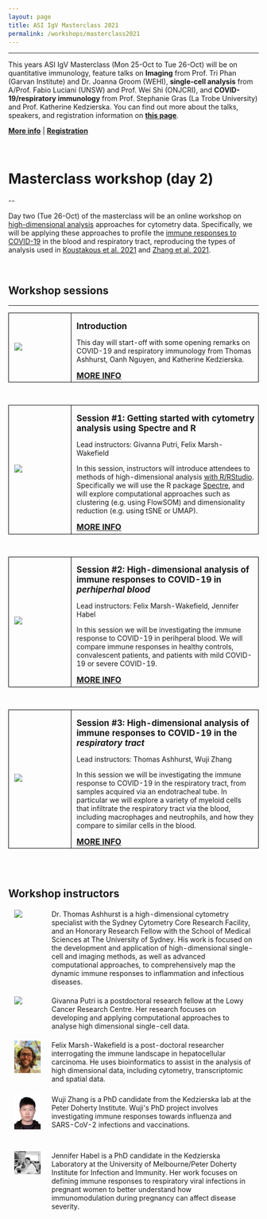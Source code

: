 ```yaml
---
layout: page
title: ASI IgV Masterclass 2021
permalink: /workshops/masterclass2021
---
```


---

This years ASI IgV Masterclass (Mon 25-Oct to Tue 26-Oct) will be on quantitative immunology, feature talks on **Imaging** from Prof. Tri Phan (Garvan Institute) and Dr. Joanna Groom (WEHI), **single-cell analysis** from A/Prof. Fabio Luciani (UNSW) and Prof. Wei Shi (ONJCRI), and **COVID-19/respiratory immunology** from Prof. Stephanie Gras (La Trobe University) and Prof. Katherine Kedzierska. You can find out more about the talks, speakers, and registration information on **[this page](https://www.immunology.org.au/events/2021-IgV-Masterclass-on-Quantitative-Immunology/)**.

[**More info**]() 
| 
[**Registration**]()

<br />

# Masterclass workshop (day 2)

--

Day two (Tue 26-Oct) of the masterclass will be an online workshop on [high-dimensional analysis]() approaches for cytometry data. Specifically, we will be applying these approaches to profile the [immune responses to COVID-19]() in the blood and respiratory tract, reproducing the types of analysis used in [Koustakous et al. 2021]() and [Zhang et al. 2021]().

<br />




## Workshop sessions

---

<table class="table gmisc_table">
  <tbody>
    <tr>
      <td style="padding-left:.75em;padding-right:.75em;width:25%; border-left:1px solid #000;border-top:1px solid #000;border-bottom:1px solid #000;border-right:1px solid #000;text-align:left; vertical-align:middle">
          <img src="https://www.apsf.org/wp-content/uploads/newsletters/2020/3502/coronavirus-covid-19.png" width="300">
      </td>
      <td style="padding-left:.75em;width:75%; border-left:1px solid #000;border-top:1px solid #000;border-bottom:1px solid #000;border-right:1px solid #000;text-align:left; vertical-align:top">
        <p><b><span style="font-size: 17px">
          Introduction
         </span></b></p>
         <p>
        </p>
        <p>
          This day will start-off with some opening remarks on COVID-19 and respiratory immunology from Thomas Ashhurst, Oanh Nguyen, and Katherine Kedzierska.
        </p>
          <a href="https://www.immunology.org.au/events/2021-IgV-Masterclass/" target="_blank" rel="noopener noreferrer">
            <b><span style="font-size: 16px">
              MORE INFO
             </span></b>
          </a>
      </td>
      </tr>
    </tbody>
</table>

<br />



<table class="table gmisc_table">
  <tbody>
    <tr>
      <td style="padding-left:.75em;padding-right:.75em;width:25%; border-left:1px solid #000;border-top:1px solid #000;border-bottom:1px solid #000;border-right:1px solid #000;text-align:left; vertical-align:middle">
          <img src="https://www.r-project.org/Rlogo.png" width="300">
      </td>
      <td style="padding-left:.75em;width:75%; border-left:1px solid #000;border-top:1px solid #000;border-bottom:1px solid #000;border-right:1px solid #000;text-align:left; vertical-align:top">
        <p><b><span style="font-size: 17px">
          Session #1: Getting started with cytometry analysis using Spectre and R
         </span></b></p>
         <p>
        </p>
         <p>
          Lead instructors: Givanna Putri, Felix Marsh-Wakefield
        </p>
        <p>
          In this session, instructors will introduce attendees to methods of high-dimensional analysis <a href="https://immunedynamics.io/spectre/getting-started/">with R/RStudio</a>. Specifically we will use the R package <a href="https://immunedynamics.io/spectre/">Spectre</a>, and will explore computational approaches such as clustering (e.g. using FlowSOM) and dimensionality reduction (e.g. using tSNE or UMAP).
        </p>
          <a href="https://www.immunology.org.au/events/2021-IgV-Masterclass/" target="_blank" rel="noopener noreferrer">
            <b><span style="font-size: 16px">
              MORE INFO
             </span></b>
          </a>
      </td>
      </tr>
    </tbody>
</table>

<br />




<table class="table gmisc_table">
  <tbody>
    <tr>
      <td style="padding-left:.75em;padding-right:.75em;width:25%; border-left:1px solid #000;border-top:1px solid #000;border-bottom:1px solid #000;border-right:1px solid #000;text-align:left; vertical-align:middle">
          <img src="https://raw.githubusercontent.com/tomashhurst/tomashhurst.github.io/master/images/Koutsakos%202021.png" width="300">
      </td>
      <td style="padding-left:.75em;width:75%; border-left:1px solid #000;border-top:1px solid #000;border-bottom:1px solid #000;border-right:1px solid #000;text-align:left; vertical-align:top">
        <p><b><span style="font-size: 17px">
          Session #2: High-dimensional analysis of immune responses to COVID-19 in <i>perhiperhal blood</i>
         </span></b></p>
         <p>
        </p>
        <p>
          Lead instructors: Felix Marsh-Wakefield, Jennifer Habel
        </p>
        <p>
          In this session we will be investigating the immune response to COVID-19 in perihperal blood. We will compare immune responses in healthy controls, convalescent patients, and patients with mild COVID-19 or severe COVID-19. 
        </p>
          <a href="https://www.immunology.org.au/events/2021-IgV-Masterclass/" target="_blank" rel="noopener noreferrer">
            <b><span style="font-size: 16px">
              MORE INFO
             </span></b>
          </a>
      </td>
      </tr>
    </tbody>
</table>

<br />






<table class="table gmisc_table">
  <tbody>
    <tr>
      <td style="padding-left:.75em;padding-right:.75em;width:25%; border-left:1px solid #000;border-top:1px solid #000;border-bottom:1px solid #000;border-right:1px solid #000;text-align:left; vertical-align:middle">
          <img src="https://wiki.centenary.org.au/download/attachments/186841491/image2020-8-20_14-46-9.png?version=1&modificationDate=1613891282510&api=v2" width="300">
      </td>
      <td style="padding-left:.75em;width:75%; border-left:1px solid #000;border-top:1px solid #000;border-bottom:1px solid #000;border-right:1px solid #000;text-align:left; vertical-align:top">
        <p><b><span style="font-size: 17px">
          Session #3: High-dimensional analysis of immune responses to COVID-19 in the <i>respiratory tract</i>
         </span></b></p>
        <p>
        </p>
        <p>
          Lead instructors: Thomas Ashhurst, Wuji Zhang
        </p>
        <p>
          In this session we will be investigating the immune response to COVID-19 in the respiratory tract, from samples acquired via an endotracheal tube. In particular we will explore a variety of myeloid cells that infiltrate the respiratory tract via the blood, including macrophages and neutrophils, and how they compare to similar cells in the blood.
        </p>
          <a href="https://www.immunology.org.au/events/2021-IgV-Masterclass/" target="_blank" rel="noopener noreferrer">
            <b><span style="font-size: 16px">
              MORE INFO
             </span></b>
          </a>
      </td>
      </tr>
    </tbody>
</table>

<br />
<br />



## Workshop instructors

<table class="table gmisc_table">
  <tbody>
    <tr>
      <td style="padding-left:.75em;padding-right:.75em;width:15%; border-left:1px solid #FFFFFF;border-top:1px solid #FFFFFF;border-bottom:1px solid #FFFFFF;border-right:1px solid #FFFFFF;vertical-align:top">
        <a href="https://immunedynamics.github.io/thomas-ashhurst/">
          <img width = "100%" src="https://raw.githubusercontent.com/tomashhurst/tomashhurst.github.io/master/images/TA%20cropped.jpg" style="padding-top: 0px; padding-bottom: 20px">
        </a>
      </td>
      <td style="padding-left:.75em;padding-right:.75em;width:85%; border-left:1px solid #FFFFFF;border-top:1px solid #FFFFFF;border-bottom:1px solid #FFFFFF;border-right:1px solid #FFFFFF;vertical-align:top">
          Dr. Thomas Ashhurst is a high-dimensional cytometry specialist with the Sydney Cytometry Core Research Facility, and an Honorary Research Fellow with the School of Medical Sciences at The University of Sydney. His work is focused on the development and application of high-dimensional single-cell and imaging methods, as well as advanced computational approaches, to comprehensively map the dynamic immune responses to inflammation and infectious diseases.
      </td>
    </tr>
  </tbody>
</table>


<table class="table gmisc_table">
  <tbody>
    <tr>
      <td style="padding-left:.75em;padding-right:.75em;width:15%; border-left:1px solid #FFFFFF;border-top:1px solid #FFFFFF;border-bottom:1px solid #FFFFFF;border-right:1px solid #FFFFFF;vertical-align:top">
        <a href="https://immunedynamics.github.io/thomas-ashhurst/">
          <img width = "100%" src="https://avatars.githubusercontent.com/u/5366317?s=460&u=ac0322d285310461de6ad2a4b938252b6ea2d948&v=4" style="padding-top: 0px; padding-bottom: 20px">
        </a>
      </td>
      <td style="padding-left:.75em;padding-right:.75em;width:85%; border-left:1px solid #FFFFFF;border-top:1px solid #FFFFFF;border-bottom:1px solid #FFFFFF;border-right:1px solid #FFFFFF;vertical-align:top">
          Givanna Putri is a postdoctoral research fellow at the Lowy Cancer Research Centre. Her research focuses on developing and applying computational approaches to analyse high dimensional single-cell data.
      </td>
    </tr>
  </tbody>
</table>


<table class="table gmisc_table">
  <tbody>
    <tr>
      <td style="padding-left:.75em;padding-right:.75em;width:15%; border-left:1px solid #FFFFFF;border-top:1px solid #FFFFFF;border-bottom:1px solid #FFFFFF;border-right:1px solid #FFFFFF;vertical-align:top">
        <a href="https://immunedynamics.github.io/thomas-ashhurst/">
          <img width = "100%" src="https://github.com/ImmuneDynamics/ImmuneDynamics.github.io/blob/master/workshops/FMW.jpeg?raw=true" style="padding-top: 0px; padding-bottom: 20px">
        </a>
      </td>
      <td style="padding-left:.75em;padding-right:.75em;width:85%; border-left:1px solid #FFFFFF;border-top:1px solid #FFFFFF;border-bottom:1px solid #FFFFFF;border-right:1px solid #FFFFFF;vertical-align:top">
          Felix Marsh-Wakefield is a post-doctoral researcher interrogating the immune landscape in hepatocellular carcinoma. He uses bioinformatics to assist in the analysis of high dimensional data, including cytometry, transcriptomic and spatial data.
      </td>
    </tr>
  </tbody>
</table>

  
<table class="table gmisc_table">
  <tbody>
    <tr>
      <td style="padding-left:.75em;padding-right:.75em;width:15%; border-left:1px solid #FFFFFF;border-top:1px solid #FFFFFF;border-bottom:1px solid #FFFFFF;border-right:1px solid #FFFFFF;vertical-align:top">
        <a href="https://immunedynamics.github.io/thomas-ashhurst/">
          <img width = "100%" src="https://github.com/ImmuneDynamics/ImmuneDynamics.github.io/blob/master/workshops/WZ.png?raw=true" style="padding-top: 0px; padding-bottom: 20px">
        </a>
      </td>
      <td style="padding-left:.75em;padding-right:.75em;width:85%; border-left:1px solid #FFFFFF;border-top:1px solid #FFFFFF;border-bottom:1px solid #FFFFFF;border-right:1px solid #FFFFFF;vertical-align:top">
          Wuji Zhang is a PhD candidate from the Kedzierska lab at the Peter Doherty Institute. Wuji's PhD project involves investigating immune responses towards influenza and SARS-CoV-2 infections and vaccinations.
      </td>
    </tr>
  </tbody>
</table>
  
  
<table class="table gmisc_table">
  <tbody>
    <tr>
      <td style="padding-left:.75em;padding-right:.75em;width:15%; border-left:1px solid #FFFFFF;border-top:1px solid #FFFFFF;border-bottom:1px solid #FFFFFF;border-right:1px solid #FFFFFF;vertical-align:top">
        <a href="https://immunedynamics.github.io/thomas-ashhurst/">
          <img width = "100%" src="https://github.com/ImmuneDynamics/ImmuneDynamics.github.io/blob/master/workshops/JH.jpg?raw=true" style="padding-top: 0px; padding-bottom: 20px">
        </a>
      </td>
      <td style="padding-left:.75em;padding-right:.75em;width:85%; border-left:1px solid #FFFFFF;border-top:1px solid #FFFFFF;border-bottom:1px solid #FFFFFF;border-right:1px solid #FFFFFF;vertical-align:top">
          Jennifer Habel is a PhD candidate in the Kedzierska Laboratory at the University of Melbourne/Peter Doherty Institute for Infection and Immunity. Her work focuses on defining immune responses to respiratory viral infections in pregnant women to better understand how immunomodulation during pregnancy can affect disease severity.
      </td>
    </tr>
  </tbody>
</table>
  






